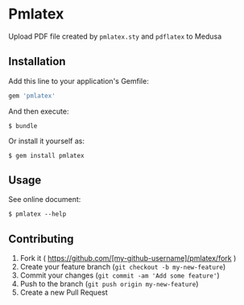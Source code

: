 # Pmlatex

Upload PDF file created by `pmlatex.sty` and `pdflatex` to Medusa

## Installation

Add this line to your application's Gemfile:

```ruby
gem 'pmlatex'
```

And then execute:

    $ bundle

Or install it yourself as:

    $ gem install pmlatex

## Usage

See online document:

    $ pmlatex --help

## Contributing

1. Fork it ( https://github.com/[my-github-username]/pmlatex/fork )
2. Create your feature branch (`git checkout -b my-new-feature`)
3. Commit your changes (`git commit -am 'Add some feature'`)
4. Push to the branch (`git push origin my-new-feature`)
5. Create a new Pull Request
